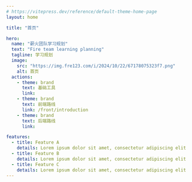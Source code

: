 ```yaml
---
# https://vitepress.dev/reference/default-theme-home-page
layout: home

title: "首页"

hero:
  name: "薪火团队学习规划"
  text: "Fire team learning planning"
  tagline: 学习规划
  image:
    src: "https://img.fre123.com/i/2024/10/22/67178075323f7.png"
    alt: 首页
  actions:
    - theme: brand
      text: 基础工具
      link:
    - theme: brand
      text: 前端路线
      link: /front/introduction
    - theme: brand
      text: 后端路线
      link:

features:
  - title: Feature A
    details: Lorem ipsum dolor sit amet, consectetur adipiscing elit
  - title: Feature B
    details: Lorem ipsum dolor sit amet, consectetur adipiscing elit
  - title: Feature C
    details: Lorem ipsum dolor sit amet, consectetur adipiscing elit
---
```

